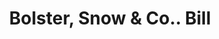 ---
doi: 10.7916/D89G7009
date_other: '1900'
date_other_textual: 1900-1905
form: printed ephemera
genre:
- Invoices
name:
- Bolster, Snow & Co.
object_in_context_url: https://biggert.cul.columbia.edu/items/view/ave_biggert_01768
subject_hierarchical_geographic:
- Portland, Maine, United States
subject_name:
- Bolster, Snow & Co.
title: Bolster, Snow & Co.. Bill
sort_title: Bolster, Snow & Co.. Bill
call_number: ave_biggert_01768
coordinates:
- 43.666666666666664,-70.26666666666667
pid: ave_biggert_01768
identifiers: ave_biggert_01768
canvas_id: ldpd:397026
permalink: "/items/ave_biggert_01768/"
layout: iiif-image-page
---